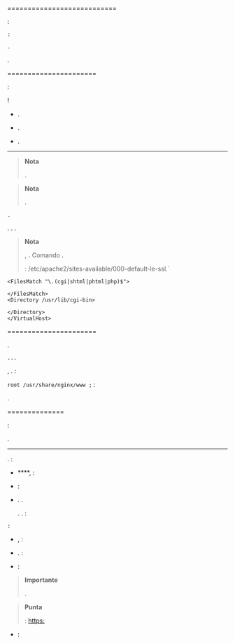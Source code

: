  
===========================


 :

    
    
    :
    
    .


.

 
======================


 :

 ! 

-   .

-    .

-   
    .

 
------------------------------------------

> **Nota**
>
> .

    
    
    

> **Nota**
>
> 
> .

    .

.
. 
.

> **Nota**
>
> ,
>  **.** 
> Comando **.** 
> 
>  :
> /etc/apache2/sites-available/000-default-le-ssl.\`

    <FilesMatch "\.(cgi|shtml|phtml|php)$">
       
    </FilesMatch>
    <Directory /usr/lib/cgi-bin>
       
    </Directory>
    </VirtualHost>

 
======================


.

    ...

,
. 
 :

    


`root /usr/share/nginx/www ;` :

    

    

    

    

    

.

    

 
==============

 :

    


.

 
-------------------

. 
 :

-    ****,  :

<!-- -->

    

-   
    :

<!-- -->

    

-   .
    . 
    
    . 
    . :

<!-- -->

    :
    
    

-   ,
     :

<!-- -->

    
    

-   .  :

<!-- -->

    

-    :

<!-- -->

    

> **Importante**
>
> .

> **Punta**
>
> 
>  :
> <https:>

-   
     :

<!-- -->

    
    
